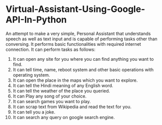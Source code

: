 # Virtual-Assistant-Using-Google-API-In-Python
An attempt to make a very simple, Personal Assistant that understands speech as well as text input and is capable of performing tasks other than conversing. It performs basic functionalities with required internet connection. It can perform tasks as follows: 

1. It can open any site for you where you can find anything you want to find.
2. It can tell time, name, reboot system and other basic operations with operating system.
3. It can open the place in the maps which you want to explore.
4. It can tell the Hindi meaning of any English word.
5. It can tell the weather of the place you queried.
6. It can Play any song of your choice.
7. It can search games you want to play.
8. It can scrap text from Wikipedia and read the text for you.
9. It can tell you a joke.
10. It can search any query on google search engine.
